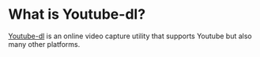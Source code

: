 # What is Youtube-dl?

[Youtube-dl](https://doc.ubuntu-fr.org/youtube-dl) is an online video capture utility that supports Youtube but also many other platforms.
